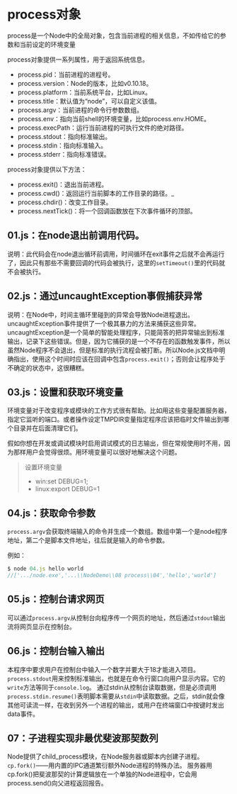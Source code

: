 # process对象

process是一个Node中的全局对象，包含当前进程的相关信息，不如传给它的参数和当前设定的环境变量

process对象提供一系列属性，用于返回系统信息。

* process.pid：当前进程的进程号。
* process.version：Node的版本，比如v0.10.18。
* process.platform：当前系统平台，比如Linux。
* process.title：默认值为“node”，可以自定义该值。
* process.argv：当前进程的命令行参数数组。
* process.env：指向当前shell的环境变量，比如process.env.HOME。
* process.execPath：运行当前进程的可执行文件的绝对路径。
* process.stdout：指向标准输出。
* process.stdin：指向标准输入。
* process.stderr：指向标准错误。

process对象提供以下方法：

* process.exit()：退出当前进程。
* process.cwd()：返回运行当前脚本的工作目录的路径。_
* process.chdir()：改变工作目录。
* process.nextTick()：将一个回调函数放在下次事件循环的顶部。

## 01.js：在node退出前调用代码。

说明：此代码会在node退出循环前调用，时间循环在exit事件之后就不会再运行了，因此只有那些不需要回调的代码会被执行，这里的`setTimeout()`里的代码就不会被执行。

## 02.js：通过uncaughtException事假捕获异常

说明：在Node中，时间主循环里碰到的异常会导致Node进程退出。uncaughtException事件提供了一个极其暴力的方法来捕获这些异常。
uncaughtException是一个简单的智能处理程序，只能简答的把异常输出到标准输出，记录下这些错误。但是，因为它捕获的是一个不存在的函数触发事件，所以虽然Node程序不会退出，但是标准的执行流程会被打断。所以Node.js文档中明确指出，使用这个时间时应该在回调中包含`process.exit()`；否则会让程序处于不确定的状态中，这很糟糕。


## 03.js：设置和获取环境变量

环境变量对于改变程序或模块的工作方式很有帮助。比如用这些变量配置服务器，指定它监听的端口。或者操作设定TMPDIR变量指定程序应该把临时文件输出到哪个目录并在后面清理它们。

假如你想在开发或调试模块时启用调试模式的日志输出，但在常规使用时不用，因为那样用户会觉得很烦。用环境变量可以很好地解决这个问题。

>设置环境变量
>* win:set DEBUG=1;
>* linux:export DEBUG=1

## 04.js：获取命令参数

 `process.argv`会获取终端输入的命令并生成一个数组。数组中第一个是node程序地址，第二个是脚本文件地址，往后就是输入的命令参数。

 例如：

 ```javascript
 $ node 04.js hello world 
 //['.../node.exe','...\\NodeDemo\\08 process\\04','hello','world']
 ```

## 05.js：控制台请求网页

可以通过`process.argv`从控制台向程序传一个网页的地址，然后通过`stdout`输出流将网页显示在控制台。

## 06.js：控制台输入输出

本程序中要求用户在控制台中输入一个数字并要大于18才能进入项目。
`process.stdout`用来控制标准输出，也就是在命令行窗口向用户显示内容。它的`write`方法等同于`console.log`。
通过stdin从控制台读取数据，但是必须调用`process.stdin.resume()`表明脚本需要从`stdin`中读取数据。之后，stdin就会像其他可读流一样，在收到另外一个进程的输出，或用户在终端窗口中按键时发出data事件。 

 ## 07：子进程实现非最优斐波那契数列

Node提供了child_process模块，在Node服务器或脚本内创建子进程。
`cp.fork()`——用内置的IPC通道繁衍额外Node进程的特殊办法。 
服务器用cp.fork()把斐波那契的计算逻辑放在一个单独的Node进程中，它会用process.send()向父进程返回报告。